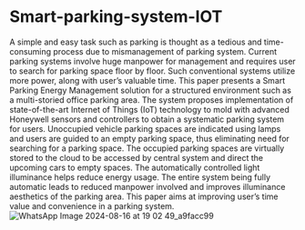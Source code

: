 # Smart-parking-system-IOT
 A simple and easy task such as parking is thought as a tedious and time-consuming process due to mismanagement of parking system. Current parking systems involve huge manpower for management and requires user to search for parking space floor by floor. Such conventional systems utilize more power, along with user’s valuable time. This paper presents a Smart Parking Energy Management solution for a structured environment such as a multi-storied office parking area. The system proposes implementation of state-of-the-art Internet of Things (IoT) technology to mold with advanced Honeywell sensors and controllers to obtain a systematic parking system for users. Unoccupied vehicle parking spaces are indicated using lamps and users are guided to an empty parking space, thus eliminating need for searching for a parking space. The occupied parking spaces are virtually stored to the cloud to be accessed by central system and direct the upcoming cars to empty spaces. The automatically controlled light illuminance helps reduce energy usage. The entire system being fully automatic leads to reduced manpower involved and improves illuminance aesthetics of the parking area. This paper aims at improving user’s time value and convenience in a parking system.
![WhatsApp Image 2024-08-16 at 19 02 49_a9facc99](https://github.com/user-attachments/assets/5ca5865e-133c-46c4-a96f-b48ddf1f54ad)
